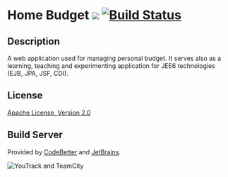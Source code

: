 Home Budget <a href="http://teamcity.codebetter.com/viewType.html?buildTypeId=bt1093&tab=buildTypeStatusDiv&guest=1"><img src="http://teamcity.codebetter.com/app/rest/builds/buildType:(id:bt1093)/statusIcon"/></a> [![Build Status](https://drone.io/github.com/satrapu/home-budget/status.png)](https://drone.io/github.com/satrapu/home-budget/latest) 
=========

Description
-
A web application used for managing personal budget. 
It serves also as a learning, teaching and experimenting application for JEE6 technologies (EJB, JPA, JSF, CDI). 

License
-
[Apache License, Version 2.0](http://www.apache.org/licenses/LICENSE-2.0.html)

Build Server
-
Provided by [CodeBetter](http://codebetter.com/) and [JetBrains](http://www.jetbrains.com/).

![YouTrack and TeamCity](http://www.jetbrains.com/img/banners/Codebetter300x250.png)
